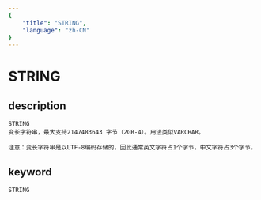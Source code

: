 ```yaml
---
{
    "title": "STRING",
    "language": "zh-CN"
}
---
```


<!-- 
Licensed to the Apache Software Foundation (ASF) under one
or more contributor license agreements.  See the NOTICE file
distributed with this work for additional information
regarding copyright ownership.  The ASF licenses this file
to you under the Apache License, Version 2.0 (the
"License"); you may not use this file except in compliance
with the License.  You may obtain a copy of the License at

  http://www.apache.org/licenses/LICENSE-2.0

Unless required by applicable law or agreed to in writing,
software distributed under the License is distributed on an
"AS IS" BASIS, WITHOUT WARRANTIES OR CONDITIONS OF ANY
KIND, either express or implied.  See the License for the
specific language governing permissions and limitations
under the License.
-->

# STRING
## description
    STRING
    变长字符串，最大支持2147483643 字节（2GB-4）。用法类似VARCHAR。
    
    注意：变长字符串是以UTF-8编码存储的，因此通常英文字符占1个字节，中文字符占3个字节。

## keyword

    STRING
